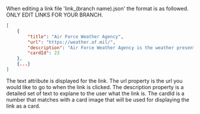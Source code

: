 When editing a link file 'link_(branch name).json' the format is as followed. ONLY EDIT LINKS FOR YOUR BRANCH.

```` json
[
    {
        "title": "Air Force Weather Agency",
        "url": "https://weather.af.mil/",
        "description": "Air Force Weather Agency is the weather presented by the Air Force.",
        "cardId": 23
    },
    {...}
]

````

The text attribute is displayed for the link. The url property is the url you would like to go to when the link is clicked. The description property is a detailed set of text to explane to the user what the link is. The cardId is a number that matches with a card image that will be used for displaying the link as a card. 
